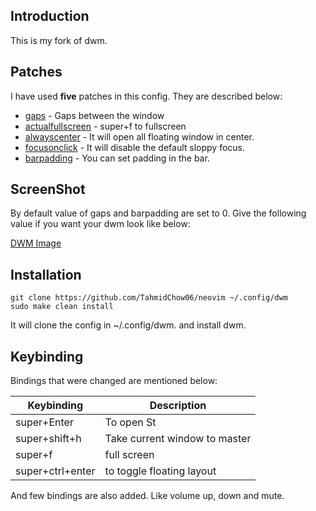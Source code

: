 ## Introduction
This is my fork of dwm.

## Patches
I have used **five** patches in this config.
They are described below:
* [gaps](https://dwm.suckless.org/patches/gaps) - Gaps between the window
* [actualfullscreen](https://dwm.suckless.org/patches/actualfullscreen) - super+f to fullscreen
* [alwayscenter](https://dwm.suckless.org/patches/alwayscenter/dwm-alwayscenter-20200625-f04cac6.diff) - It will open all floating window in center.
* [focusonclick](https://dwm.suckless.org/patches/focusonclick/) - It will disable the default sloppy focus.
* [barpadding](https://dwm.suckless.org/patches/barpadding/) - You can set padding in the bar.

## ScreenShot
By default value of gaps and barpadding are set to 0. Give the
following value if you want your dwm look like below:

[DWM Image](screenshot/dwm.png)

## Installation
```
git clone https://github.com/TahmidChow06/neovim ~/.config/dwm
sudo make clean install
```

It will clone the config in ~/.config/dwm. and install dwm.


## Keybinding
Bindings that were changed are mentioned below:

| Keybinding       | Description                   |
|------------------|-------------------------------|
| super+Enter      | To open St                    |
| super+shift+h    | Take current window to master |
| super+f          | full screen                   |
| super+ctrl+enter | to toggle floating layout     |

And few bindings are also added. Like volume up, down and mute.
